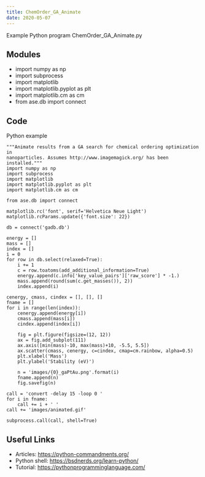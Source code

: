 ```yaml
---
title: ChemOrder_GA_Animate
date: 2020-05-07
---
```

Example Python program ChemOrder_GA_Animate.py

## Modules

* import numpy as np
* import subprocess
* import matplotlib
* import matplotlib.pyplot as plt
* import matplotlib.cm as cm
* from ase.db import connect

## Code

Python example

    """Animate results from a GA search for chemical ordering optimization in
    nanoparticles. Assumes http://www.imagemagick.org/ has been installed."""
    import numpy as np
    import subprocess
    import matplotlib
    import matplotlib.pyplot as plt
    import matplotlib.cm as cm
    
    from ase.db import connect
    
    matplotlib.rc('font', serif='Helvetica Neue Light')
    matplotlib.rcParams.update({'font.size': 22})
    
    db = connect('gadb.db')
    
    energy = []
    mass = []
    index = []
    i = 0
    for row in db.select(relaxed=True):
        i += 1
        c = row.toatoms(add_additional_information=True)
        energy.append(c.info['key_value_pairs']['raw_score'] * -1.)
        mass.append(round(sum(c.get_masses()), 2))
        index.append(i)
    
    cenergy, cmass, cindex = [], [], []
    fname = []
    for i in range(len(index)):
        cenergy.append(energy[i])
        cmass.append(mass[i])
        cindex.append(index[i])
    
        fig = plt.figure(figsize=(12, 12))
        ax = fig.add_subplot(111)
        ax.axis([min(mass)-10, max(mass)+10, -5.5, 5.5])
        ax.scatter(cmass, cenergy, c=cindex, cmap=cm.rainbow, alpha=0.5)
        plt.xlabel('Mass')
        plt.ylabel('Stability (eV)')
    
        n = 'images/{0}_gaPtAu.png'.format(i)
        fname.append(n)
        fig.savefig(n)
    
    call = 'convert -delay 15 -loop 0 '
    for i in fname:
        call += i + ' '
    call += 'images/animated.gif'
    
    subprocess.call(call, shell=True)
    

## Useful Links

- Articles: https://python-commandments.org/
- Python shell: https://bsdnerds.org/learn-python/
- Tutorial: https://pythonprogramminglanguage.com/
